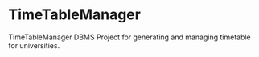 # TimeTableManager
TimeTableManager DBMS Project for generating and managing timetable for universities. 
